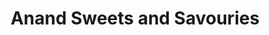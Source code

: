 ---
title: "Anand Sweets and Savouries"
url: /bengaluru/anand-sweets-and-savouries/
shop: bakery
---